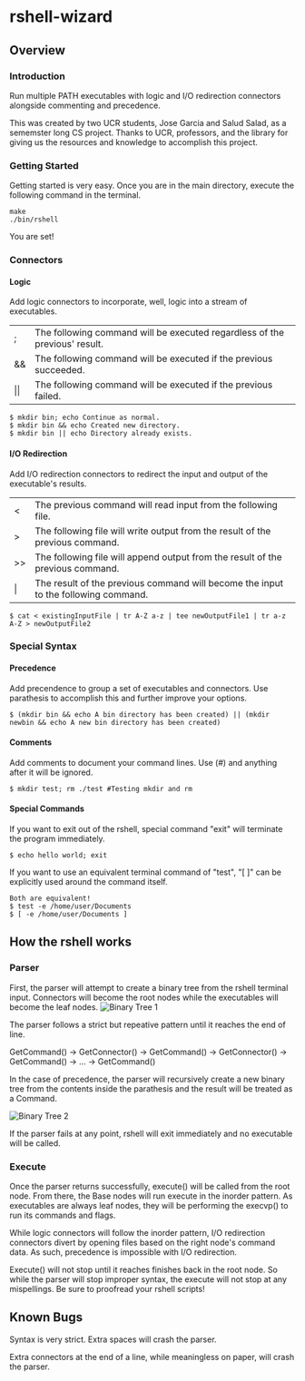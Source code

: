 # rshell-wizard

<h2 id="Overview">Overview</h2>

<h3 id="Introduction">Introduction</h3>
<p>Run multiple PATH executables with logic and I/O redirection connectors alongside commenting and precedence. </p>
<p>This was created by two UCR students, Jose Garcia and Salud Salad, as a sememster long CS project. Thanks to UCR, professors, and the library for giving us the resources and knowledge to accomplish this project.</p>

<h3 id="Getting Started">Getting Started</h3>
Getting started is very easy. Once you are in the main directory, execute the following command in the terminal.

    make
    ./bin/rshell
    
You are set!

<h3 id="Connectors">Connectors</h3>

<h4 id="Logic">Logic</h4>
Add logic connectors to incorporate, well, logic into a stream of executables.

<table style="width:100%">
  <tr>
  	<td>;</td>
    <td>The following command will be executed regardless of the previous' result.</td>
  </tr>
  <tr>
    <td>&&</td>
    <td>The following command will be executed if the previous succeeded.</td>
  </tr>
  <tr>
    <td>||</td>
    <td>The following command will be executed if the previous failed.</td>
  </tr>
</table>

    $ mkdir bin; echo Continue as normal.
    $ mkdir bin && echo Created new directory.
    $ mkdir bin || echo Directory already exists.

<h4 id="I/O Redirection">I/O Redirection</h4>
Add I/O redirection connectors to redirect the input and output of the executable's results.

<table style="width:100%">
  <tr>
  	<td><</td>
    <td>The previous command will read input from the following file.</td>
  </tr>
  <tr>
    <td>></td>
    <td>The following file will write output from the result of the previous command.</td>
  </tr>
  <tr>
    <td>>></td>
    <td>The following file will append output from the result of the previous command.</td>
  </tr>
    <tr>
    <td>|</td>
    <td>The result of the previous command will become the input to the following command.</td>
  </tr>
</table>

    $ cat < existingInputFile | tr A-Z a-z | tee newOutputFile1 | tr a-z A-Z > newOutputFile2

<h3 id="Special Syntax">Special Syntax</h3>

<h4 id="Precedence">Precedence</h4>
Add precendence to group a set of executables and connectors. Use parathesis to accomplish this and further improve your options.

    $ (mkdir bin && echo A bin directory has been created) || (mkdir newbin && echo A new bin directory has been created)

<h4 id ="Comments">Comments</h4>
Add comments to document your command lines. Use (#) and anything after it will be ignored.

    $ mkdir test; rm ./test #Testing mkdir and rm

<h4 id="Special Commands">Special Commands</h4>
If you want to exit out of the rshell, special command "exit" will terminate the program immediately.

    $ echo hello world; exit

If you want to use an equivalent terminal command of "test", "[ ]" can be explicitly used around the command itself.

    Both are equivalent!
    $ test -e /home/user/Documents
    $ [ -e /home/user/Documents ]


<h2 id="How the rshell works">How the rshell works</h2>
<h3 id="Parser">Parser</h3>
First, the parser will attempt to create a binary tree from the rshell terminal input. Connectors will become the root nodes while the executables will become the leaf nodes.

<img src="https://i.imgur.com/u8su4tv.png" alt="Binary Tree 1">

<p>The parser follows a strict but repeative pattern until it reaches the end of line.</p>
<p>GetCommand() -> GetConnector() -> GetCommand() -> GetConnector() -> GetCommand() -> ... -> GetCommand()</p>
<p>In the case of precedence, the parser will recursively create a new binary tree from the contents inside the parathesis and the result will be treated as a Command.</p>

<img src="https://i.imgur.com/lgaguHI.png" alt="Binary Tree 2">

If the parser fails at any point, rshell will exit immediately and no executable will be called.

<h3 id="Execute">Execute</h3>
<p>Once the parser returns successfully, execute() will be called from the root node. From there, the Base nodes will run execute in the inorder pattern. As executables are always leaf nodes, they will be performing the execvp() to run its commands and flags.</p>
<p>While logic connectors will follow the inorder pattern, I/O redirection connectors divert by opening files based on the right node's command data. As such, precedence is impossible with I/O redirection.</p>
<p>Execute() will not stop until it reaches finishes back in the root node. So while the parser will stop improper syntax, the execute will not stop at any mispellings. Be sure to proofread your rshell scripts!</p>


<h2 id="Known Bugs">Known Bugs</h2>

Syntax is very strict. Extra spaces will crash the parser.

Extra connectors at the end of a line, while meaningless on paper, will crash the parser.
